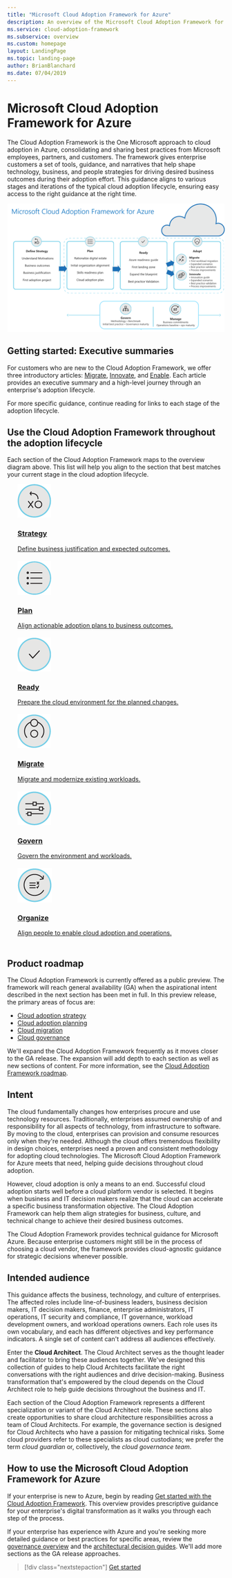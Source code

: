 ```yaml
---
title: "Microsoft Cloud Adoption Framework for Azure"
description: An overview of the Microsoft Cloud Adoption Framework for Azure.
ms.service: cloud-adoption-framework
ms.subservice: overview
ms.custom: homepage
layout: LandingPage
ms.topic: landing-page
author: BrianBlanchard
ms.date: 07/04/2019
---
```


# Microsoft Cloud Adoption Framework for Azure

The Cloud Adoption Framework is the One Microsoft approach to cloud adoption in Azure, consolidating and sharing best practices from Microsoft employees, partners, and customers. The framework gives enterprise customers a set of tools, guidance, and narratives that help shape technology, business, and people strategies for driving desired business outcomes during their adoption effort. This guidance aligns to various stages and iterations of the typical cloud adoption lifecycle, ensuring easy access to the right guidance at the right time.

![Cloud Adoption Framework overview](./_images/cloud-adoption-framework-overview.png)

## Getting started: Executive summaries

For customers who are new to the Cloud Adoption Framework, we offer three introductory articles: [Migrate](./getting-started/migrate.md), [Innovate](./getting-started/innovate.md), and [Enable](./getting-started/enable.md). Each article provides an executive summary and a high-level journey through an enterprise's adoption lifecycle.

For more specific guidance, continue reading for links to each stage of the adoption lifecycle.

## Use the Cloud Adoption Framework throughout the adoption lifecycle

Each section of the Cloud Adoption Framework maps to the overview diagram above. This list will help you align to the section that best matches your current stage in the cloud adoption lifecycle.

<!-- markdownlint-disable MD033 -->

<ul class="panelContent cardsF">
    <li style="display: flex; flex-direction: column;">
        <a href="./business-strategy/index.md">
            <div class="cardSize">
                <div class="cardPadding" style="padding-bottom:10px;">
                    <div class="card" style="padding-bottom:10px;">
                        <div class="cardImageOuter">
                            <div class="cardImage">
                                <img alt="" src="./_images/caf-strategy.png" data-linktype="external">
                            </div>
                        </div>
                        <div class="cardText" style="padding-left:0px;">
                            <h3>Strategy</h3>
                            Define business justification and expected outcomes.
                        </div>
                    </div>
                </div>
            </div>
        </a>
    </li>
    <li style="display: flex; flex-direction: column;">
        <a href="./plan/index.md">
            <div class="cardSize">
                <div class="cardPadding" style="padding-bottom:10px;">
                    <div class="card" style="padding-bottom:10px;">
                        <div class="cardImageOuter">
                            <div class="cardImage">
                                <img alt="" src="./_images/caf-plan.png" data-linktype="external">
                            </div>
                        </div>
                        <div class="cardText" style="padding-left:0px;">
                            <h3>Plan</h3>
                            Align actionable adoption plans to business outcomes.
                        </div>
                    </div>
                </div>
            </div>
        </a>
    </li>
    <li style="display: flex; flex-direction: column;">
        <a href="./ready/index.md">
            <div class="cardSize">
                <div class="cardPadding" style="padding-bottom:10px;">
                    <div class="card" style="padding-bottom:10px;">
                        <div class="cardImageOuter">
                            <div class="cardImage">
                                <img alt="" src="./_images/caf-ready.png" data-linktype="external">
                            </div>
                        </div>
                        <div class="cardText" style="padding-left:0px;">
                            <h3>Ready</h3>
                            Prepare the cloud environment for the planned changes.
                        </div>
                    </div>
                </div>
            </div>
        </a>
    </li>
    <li style="display: flex; flex-direction: column;">
        <a href="./migrate/index.md">
            <div class="cardSize">
                <div class="cardPadding" style="padding-bottom:10px;">
                    <div class="card" style="padding-bottom:10px;">
                        <div class="cardImageOuter">
                            <div class="cardImage">
                                <img alt="" src="./_images/caf-adopt.png" data-linktype="external">
                            </div>
                        </div>
                        <div class="cardText" style="padding-left:0px;">
                            <h3>Migrate</h3>
                            Migrate and modernize existing workloads.
                        </div>
                    </div>
                </div>
            </div>
        </a>
    </li>
    <li style="display: flex; flex-direction: column;">
        <a href="./governance/index.md">
            <div class="cardSize">
                <div class="cardPadding" style="padding-bottom:10px;">
                    <div class="card" style="padding-bottom:10px;">
                        <div class="cardImageOuter">
                            <div class="cardImage">
                                <img alt="" src="./_images/caf-govern.png" data-linktype="external">
                            </div>
                        </div>
                        <div class="cardText" style="padding-left:0px;">
                            <h3>Govern</h3>
                            Govern the environment and workloads.
                        </div>
                    </div>
                </div>
            </div>
        </a>
    </li>
    <li style="display: flex; flex-direction: column;">
        <a href="./organization/index.md">
            <div class="cardSize">
                <div class="cardPadding" style="padding-bottom:10px;">
                    <div class="card" style="padding-bottom:10px;">
                        <div class="cardImageOuter">
                            <div class="cardImage">
                                <img alt="" src="./_images/caf-manage.png" data-linktype="external">
                            </div>
                        </div>
                        <div class="cardText" style="padding-left:0px;">
                            <h3>Organize</h3>
                            Align people to enable cloud adoption and operations.
                        </div>
                    </div>
                </div>
            </div>
        </a>
    </li>
</ul>

## Product roadmap

The Cloud Adoption Framework is currently offered as a public preview. The framework will reach general availability (GA) when the aspirational intent described in the next section has been met in full. In this preview release, the primary areas of focus are:

- [Cloud adoption strategy](./business-strategy/index.md)
- [Cloud adoption planning](./plan/index.md)
- [Cloud migration](./migrate/index.md)
- [Cloud governance](./governance/journeys/index.md)

We'll expand the Cloud Adoption Framework frequently as it moves closer to the GA release. The expansion will add depth to each section as well as new sections of content. For more information, see the [Cloud Adoption Framework roadmap](./appendix/roadmap.md).

## Intent

The cloud fundamentally changes how enterprises procure and use technology resources. Traditionally, enterprises assumed ownership of and responsibility for all aspects of technology, from infrastructure to software. By moving to the cloud, enterprises can provision and consume resources only when they're needed. Although the cloud offers tremendous flexibility in design choices, enterprises need a proven and consistent methodology for adopting cloud technologies. The Microsoft Cloud Adoption Framework for Azure meets that need, helping guide decisions throughout cloud adoption.

However, cloud adoption is only a means to an end. Successful cloud adoption starts well before a cloud platform vendor is selected. It begins when business and IT decision makers realize that the cloud can accelerate a specific business transformation objective. The Cloud Adoption Framework can help them align strategies for business, culture, and technical change to achieve their desired business outcomes.

The Cloud Adoption Framework provides technical guidance for Microsoft Azure. Because enterprise customers might still be in the process of choosing a cloud vendor, the framework provides cloud-agnostic guidance for strategic decisions whenever possible.

## Intended audience

This guidance affects the business, technology, and culture of enterprises. The affected roles include line-of-business leaders, business decision makers, IT decision makers, finance, enterprise administrators, IT operations, IT security and compliance, IT governance, workload development owners, and workload operations owners. Each role uses its own vocabulary, and each has different objectives and key performance indicators. A single set of content can't address all audiences effectively.

Enter the **Cloud Architect**. The Cloud Architect serves as the thought leader and facilitator to bring these audiences together. We've designed this collection of guides to help Cloud Architects facilitate the right conversations with the right audiences and drive decision-making. Business transformation that's empowered by the cloud depends on the Cloud Architect role to help guide decisions throughout the business and IT.

Each section of the Cloud Adoption Framework represents a different specialization or variant of the Cloud Architect role. These sections also create opportunities to share cloud architecture responsibilities across a team of Cloud Architects. For example, the governance section is designed for Cloud Architects who have a passion for mitigating technical risks. Some cloud providers refer to these specialists as cloud custodians; we prefer the term _cloud guardian_ or, collectively, the _cloud governance team_.

## How to use the Microsoft Cloud Adoption Framework for Azure

If your enterprise is new to Azure, begin by reading [Get started with the Cloud Adoption Framework](./getting-started/migrate.md). This overview provides prescriptive guidance for your enterprise's digital transformation as it walks you through each step of the process.

If your enterprise has experience with Azure and you're seeking more detailed guidance or best practices for specific areas, review the [governance overview](./governance/index.md) and the [architectural decision guides](./decision-guides/index.md). We'll add more sections as the GA release approaches.

> [!div class="nextstepaction"]
> [Get started](./getting-started/migrate.md)
